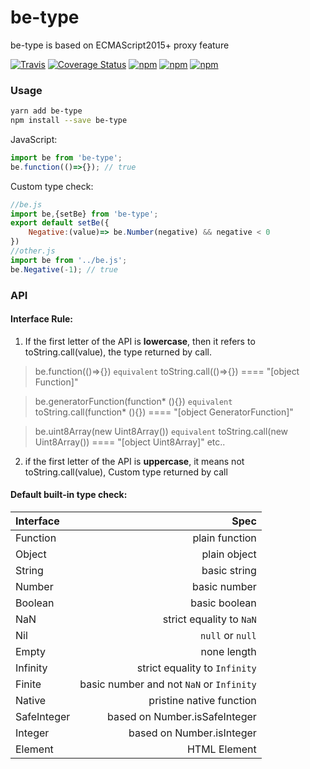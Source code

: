 # be-type
be-type is based on ECMAScript2015+ proxy feature

[![Travis](https://img.shields.io/travis/unadlib/be-type.svg)](https://travis-ci.org/unadlib/be-type)
[![Coverage Status](https://coveralls.io/repos/github/unadlib/be-type/badge.svg?branch=master)](https://coveralls.io/github/unadlib/be-type?branch=master)
[![npm](https://img.shields.io/npm/v/be-type.svg)](https://www.npmjs.com/package/be-type)
[![npm](https://img.shields.io/npm/dt/be-type.svg)](https://www.npmjs.com/package/be-type)
[![npm](https://img.shields.io/npm/l/be-type.svg)](https://www.npmjs.com/package/be-type)

### Usage
```bash
yarn add be-type
npm install --save be-type
```
JavaScript:
```javascript
import be from 'be-type';
be.function(()=>{}); // true
```
Custom type check:
```javascript
//be.js
import be,{setBe} from 'be-type';
export default setBe({
    Negative:(value)=> be.Number(negative) && negative < 0
})
//other.js
import be from '../be.js';
be.Negative(-1); // true
```

### API

#### Interface Rule:

1. If the first letter of the API is **lowercase**, then it refers to toString.call(value), the type returned by call.

> be.function(()=>{}) `equivalent` toString.call(()=>{}) ==== "[object Function]"

> be.generatorFunction(function* (){}) `equivalent` toString.call(function* (){}) ==== "[object GeneratorFunction]"

> be.uint8Array(new Uint8Array()) `equivalent` toString.call(new Uint8Array()) ==== "[object Uint8Array]"
> etc..

2. if the first letter of the API is **uppercase**, it means not toString.call(value), Custom type returned by call

#### Default built-in type check:

| Interface     |    Spec |
| :------------ | --------------:|
| Function      |  plain function |
| Object        |  plain object |
| String        |  basic string |
| Number        |  basic number |
| Boolean       |  basic boolean |
| NaN           |  strict equality to `NaN`|
| Nil           |  `null` or `null` |
| Empty         |  none length |
| Infinity      |  strict equality to `Infinity`|
| Finite        |  basic number and not `NaN` or `Infinity` |
| Native        |  pristine native function  |
| SafeInteger   |  based on Number.isSafeInteger  |
| Integer       |  based on Number.isInteger  |
| Element       |  HTML Element |
